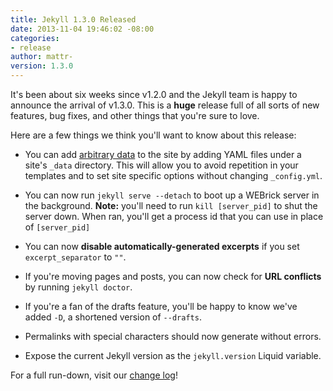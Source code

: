 ```yaml
---
title: Jekyll 1.3.0 Released
date: 2013-11-04 19:46:02 -08:00
categories:
- release
author: mattr-
version: 1.3.0
---
```


It's been about six weeks since v1.2.0 and the Jekyll team is happy to
announce the arrival of v1.3.0. This is a **huge** release full of all
sorts of new features, bug fixes, and other things that you're sure to
love.

Here are a few things we think you'll want to know about this release:

* You can add [arbitrary data][] to the site by adding YAML files under a
  site's `_data` directory. This will allow you to avoid
  repetition in your templates and to set site specific options without
  changing `_config.yml`.

* You can now run `jekyll serve --detach` to boot up a WEBrick server in the
  background. **Note:** you'll need to run `kill [server_pid]` to shut
  the server down. When ran, you'll get a process id that you can use in
  place of `[server_pid]`

* You can now **disable automatically-generated excerpts** if you set
  `excerpt_separator` to `""`.

* If you're moving pages and posts, you can now check for **URL
  conflicts** by running `jekyll doctor`.

* If you're a fan of the drafts feature, you'll be happy to know we've
  added `-D`, a shortened version of `--drafts`.

* Permalinks with special characters should now generate without errors.

* Expose the current Jekyll version as the `jekyll.version` Liquid
  variable.

For a full run-down, visit our [change log](/docs/history/)!

[arbitrary data]: /docs/datafiles/
